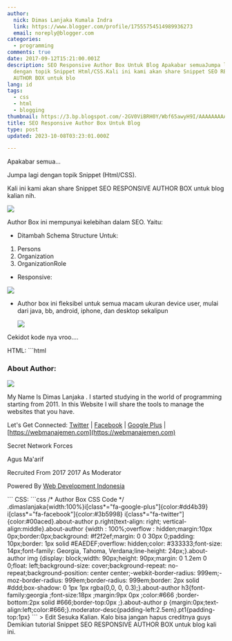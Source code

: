```yaml
---
author:
  nick: Dimas Lanjaka Kumala Indra
  link: https://www.blogger.com/profile/17555754514989936273
  email: noreply@blogger.com
categories:
  - programming
comments: true
date: 2017-09-12T15:21:00.001Z
description: SEO Responsive Author Box Untuk Blog Apakabar semuaJumpa lagi
  dengan topik Snippet Html/CSS.Kali ini kami akan share Snippet SEO RESPONSIVE
  AUTHOR BOX untuk blo
lang: id
tags:
  - css
  - html
  - blogging
thumbnail: https://3.bp.blogspot.com/-2GV0ViBRH0Y/Wbf65awyH9I/AAAAAAAAAFY/03ly2YaDb94PqUXRdkwXbOVSMWfn1USCwCLcBGAs/s320/PicsArt_09-12-10.18.11.png
title: SEO Responsive Author Box Untuk Blog
type: post
updated: 2023-10-08T03:23:01.000Z

---
```


Apakabar semua...

  

Jumpa lagi dengan topik Snippet (Html/CSS).

  

Kali ini kami akan share Snippet SEO RESPONSIVE AUTHOR BOX untuk blog kalian nih.

  

[![](https://3.bp.blogspot.com/-2GV0ViBRH0Y/Wbf65awyH9I/AAAAAAAAAFY/03ly2YaDb94PqUXRdkwXbOVSMWfn1USCwCLcBGAs/s320/PicsArt_09-12-10.18.11.png)](https://3.bp.blogspot.com/-2GV0ViBRH0Y/Wbf65awyH9I/AAAAAAAAAFY/03ly2YaDb94PqUXRdkwXbOVSMWfn1USCwCLcBGAs/s1600/PicsArt_09-12-10.18.11.png)

  

Author Box ini mempunyai kelebihan dalam SEO. Yaitu:

  

*   Ditambah Schema Structure Untuk:

1.  Persons
2.  Organization
3.  OrganizationRole

*   Responsive:

[![](https://1.bp.blogspot.com/-naWNsKmMnr4/Wbf7KJOANXI/AAAAAAAAAFg/-yExCsq9ql83mOJ1NRaLwtIjzPSqaZtyACLcBGAs/s320/Screenshot_2017-09-12-22-10-37-105_com.android.chrome.png)](https://1.bp.blogspot.com/-naWNsKmMnr4/Wbf7KJOANXI/AAAAAAAAAFg/-yExCsq9ql83mOJ1NRaLwtIjzPSqaZtyACLcBGAs/s1600/Screenshot_2017-09-12-22-10-37-105_com.android.chrome.png)

*   Author box ini fleksibel untuk semua macam ukuran device user, mulai dari java, bb, android, iphone, dan desktop sekalipun
    
    [![](https://3.bp.blogspot.com/-u0ENrlzcaOQ/Wbf7EDrqWLI/AAAAAAAAAFc/quiC5RY8q6Me3-zHSkikWO8zKrgJqwzJACLcBGAs/s320/Screenshot_2017-09-12-22-10-31-017_com.android.chrome.png)](https://3.bp.blogspot.com/-u0ENrlzcaOQ/Wbf7EDrqWLI/AAAAAAAAAFc/quiC5RY8q6Me3-zHSkikWO8zKrgJqwzJACLcBGAs/s1600/Screenshot_2017-09-12-22-10-31-017_com.android.chrome.png)
    

Cekidot kode nya vroo....

HTML: \`\`\`html

### About Author:

![](https://res.cloudinary.com/dimaslanjaka/image/fetch/https://imgdb.net/images/3184.jpg)

My Name Is Dimas Lanjaka . I started studying in the world of programming starting from 2011. In this Website I will share the tools to manage the websites that you have.

Let's Get Connected: [Twitter](https://twitter.com/DimasSkynetCybe) | [Facebook](https://www.facebook.com/dimaslanjaka1) | [Google Plus](https://plus.google.com/108171489708218648681) | [https://webmanajemen.com](https://webmanajemen.com)

Secret Network Forces

Agus Ma'arif

Recruited From 2017 2017 As Moderator

Powered By [Web Development Indonesia](https://webmanajemen.com "Web Development Indonesia")

\`\`\` CSS: \`\`\`css /\* Author Box CSS Code \*/ .dimaslanjaka{width:100%}i\[class\*="fa-google-plus"\]{color:#dd4b39} i\[class\*="fa-facebook"\]{color:#3b5998} i\[class\*="fa-twitter"\]{color:#00aced}.about-author p.right{text-align: right; vertical-align:middle}.about-author {width : 100%;overflow : hidden;margin:10px 0px;border:0px;background: #f2f2ef;margin: 0 0 30px 0;padding: 10px;border: 1px solid #EAEDEF;overflow: hidden;color: #333333;font-size: 14px;font-family: Georgia, Tahoma, Verdana;line-height: 24px;}.about-author img {display: block;width: 90px;height: 90px;margin: 0 1.2em 0 0;float: left;background-size: cover;background-repeat: no-repeat;background-position: center center;-webkit-border-radius: 999em;-moz-border-radius: 999em;border-radius: 999em;border: 2px solid #ddd;box-shadow: 0 1px 1px rgba(0,0, 0, 0.3);}.about-author h3{font-family:georgia ;font-size:18px ;margin:9px 0px ;color:#666 ;border-bottom:2px solid #666;border-top:0px ;}.about-author p {margin:0px;text-align:left;color:#666;}.moderator-desc{padding-left:2.5em}.pt1{padding-top:1px} \`\`\` > Edit Sesuka Kalian. Kalo bisa jangan hapus creditnya guys Demikian tutorial Snippet SEO RESPONSIVE AUTHOR BOX untuk blog kali ini.